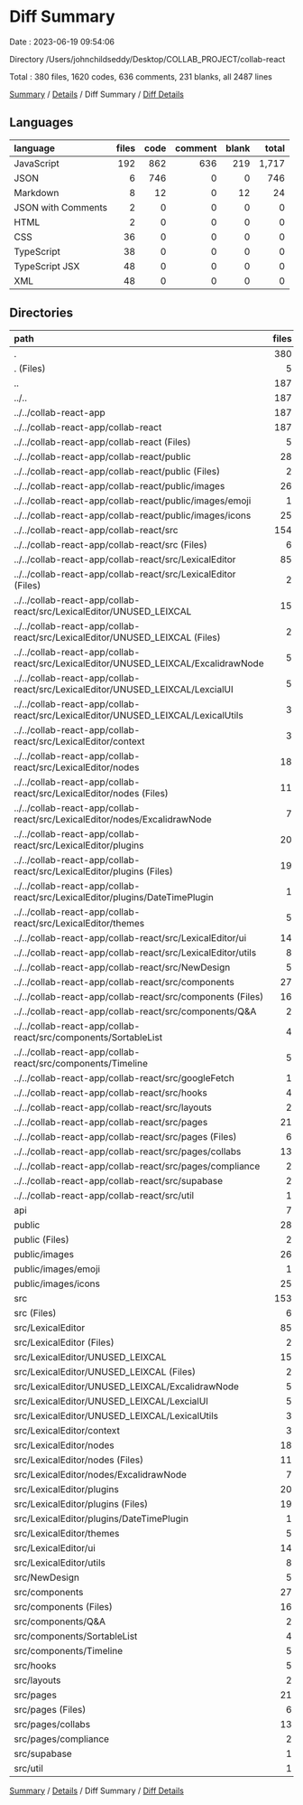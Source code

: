 # Diff Summary

Date : 2023-06-19 09:54:06

Directory /Users/johnchildseddy/Desktop/COLLAB_PROJECT/collab-react

Total : 380 files,  1620 codes, 636 comments, 231 blanks, all 2487 lines

[Summary](results.md) / [Details](details.md) / Diff Summary / [Diff Details](diff-details.md)

## Languages
| language | files | code | comment | blank | total |
| :--- | ---: | ---: | ---: | ---: | ---: |
| JavaScript | 192 | 862 | 636 | 219 | 1,717 |
| JSON | 6 | 746 | 0 | 0 | 746 |
| Markdown | 8 | 12 | 0 | 12 | 24 |
| JSON with Comments | 2 | 0 | 0 | 0 | 0 |
| HTML | 2 | 0 | 0 | 0 | 0 |
| CSS | 36 | 0 | 0 | 0 | 0 |
| TypeScript | 38 | 0 | 0 | 0 | 0 |
| TypeScript JSX | 48 | 0 | 0 | 0 | 0 |
| XML | 48 | 0 | 0 | 0 | 0 |

## Directories
| path | files | code | comment | blank | total |
| :--- | ---: | ---: | ---: | ---: | ---: |
| . | 380 | 1,620 | 636 | 231 | 2,487 |
| . (Files) | 5 | 35,212 | 0 | 30 | 35,242 |
| .. | 187 | -46,705 | -2,346 | -1,587 | -50,638 |
| ../.. | 187 | -46,705 | -2,346 | -1,587 | -50,638 |
| ../../collab-react-app | 187 | -46,705 | -2,346 | -1,587 | -50,638 |
| ../../collab-react-app/collab-react | 187 | -46,705 | -2,346 | -1,587 | -50,638 |
| ../../collab-react-app/collab-react (Files) | 5 | -34,454 | 0 | -18 | -34,472 |
| ../../collab-react-app/collab-react/public | 28 | -127 | 0 | -7 | -134 |
| ../../collab-react-app/collab-react/public (Files) | 2 | -40 | 0 | -2 | -42 |
| ../../collab-react-app/collab-react/public/images | 26 | -87 | 0 | -5 | -92 |
| ../../collab-react-app/collab-react/public/images/emoji | 1 | -4 | 0 | -2 | -6 |
| ../../collab-react-app/collab-react/public/images/icons | 25 | -83 | 0 | -3 | -86 |
| ../../collab-react-app/collab-react/src | 154 | -12,124 | -2,346 | -1,562 | -16,032 |
| ../../collab-react-app/collab-react/src (Files) | 6 | -1,230 | -110 | -204 | -1,544 |
| ../../collab-react-app/collab-react/src/LexicalEditor | 85 | -5,941 | -1,772 | -991 | -8,704 |
| ../../collab-react-app/collab-react/src/LexicalEditor (Files) | 2 | -60 | -3 | -9 | -72 |
| ../../collab-react-app/collab-react/src/LexicalEditor/UNUSED_LEIXCAL | 15 | -1,081 | -81 | -161 | -1,323 |
| ../../collab-react-app/collab-react/src/LexicalEditor/UNUSED_LEIXCAL (Files) | 2 | 0 | -62 | -13 | -75 |
| ../../collab-react-app/collab-react/src/LexicalEditor/UNUSED_LEIXCAL/ExcalidrawNode | 5 | -490 | -18 | -64 | -572 |
| ../../collab-react-app/collab-react/src/LexicalEditor/UNUSED_LEIXCAL/LexcialUI | 5 | -443 | -1 | -51 | -495 |
| ../../collab-react-app/collab-react/src/LexicalEditor/UNUSED_LEIXCAL/LexicalUtils | 3 | -148 | 0 | -33 | -181 |
| ../../collab-react-app/collab-react/src/LexicalEditor/context | 3 | -86 | -59 | -21 | -166 |
| ../../collab-react-app/collab-react/src/LexicalEditor/nodes | 18 | -1,446 | -872 | -267 | -2,585 |
| ../../collab-react-app/collab-react/src/LexicalEditor/nodes (Files) | 11 | -954 | -499 | -164 | -1,617 |
| ../../collab-react-app/collab-react/src/LexicalEditor/nodes/ExcalidrawNode | 7 | -492 | -373 | -103 | -968 |
| ../../collab-react-app/collab-react/src/LexicalEditor/plugins | 20 | -1,749 | -749 | -318 | -2,816 |
| ../../collab-react-app/collab-react/src/LexicalEditor/plugins (Files) | 19 | -1,749 | -749 | -317 | -2,815 |
| ../../collab-react-app/collab-react/src/LexicalEditor/plugins/DateTimePlugin | 1 | 0 | 0 | -1 | -1 |
| ../../collab-react-app/collab-react/src/LexicalEditor/themes | 5 | -604 | -1 | -84 | -689 |
| ../../collab-react-app/collab-react/src/LexicalEditor/ui | 14 | -659 | -2 | -73 | -734 |
| ../../collab-react-app/collab-react/src/LexicalEditor/utils | 8 | -256 | -5 | -58 | -319 |
| ../../collab-react-app/collab-react/src/NewDesign | 5 | -222 | -4 | -11 | -237 |
| ../../collab-react-app/collab-react/src/components | 27 | -2,000 | -216 | -115 | -2,331 |
| ../../collab-react-app/collab-react/src/components (Files) | 16 | -1,540 | -204 | -96 | -1,840 |
| ../../collab-react-app/collab-react/src/components/Q&A | 2 | -68 | 0 | -3 | -71 |
| ../../collab-react-app/collab-react/src/components/SortableList | 4 | -236 | -12 | -7 | -255 |
| ../../collab-react-app/collab-react/src/components/Timeline | 5 | -156 | 0 | -9 | -165 |
| ../../collab-react-app/collab-react/src/googleFetch | 1 | 0 | -71 | -17 | -88 |
| ../../collab-react-app/collab-react/src/hooks | 4 | -600 | -28 | -90 | -718 |
| ../../collab-react-app/collab-react/src/layouts | 2 | -47 | 0 | -4 | -51 |
| ../../collab-react-app/collab-react/src/pages | 21 | -2,054 | -123 | -120 | -2,297 |
| ../../collab-react-app/collab-react/src/pages (Files) | 6 | -534 | -76 | -54 | -664 |
| ../../collab-react-app/collab-react/src/pages/collabs | 13 | -560 | -47 | -58 | -665 |
| ../../collab-react-app/collab-react/src/pages/compliance | 2 | -960 | 0 | -8 | -968 |
| ../../collab-react-app/collab-react/src/supabase | 2 | -25 | -2 | -6 | -33 |
| ../../collab-react-app/collab-react/src/util | 1 | -5 | -20 | -4 | -29 |
| api | 7 | 761 | 662 | 205 | 1,628 |
| public | 28 | 127 | 0 | 7 | 134 |
| public (Files) | 2 | 40 | 0 | 2 | 42 |
| public/images | 26 | 87 | 0 | 5 | 92 |
| public/images/emoji | 1 | 4 | 0 | 2 | 6 |
| public/images/icons | 25 | 83 | 0 | 3 | 86 |
| src | 153 | 12,225 | 2,320 | 1,576 | 16,121 |
| src (Files) | 6 | 1,228 | 110 | 206 | 1,544 |
| src/LexicalEditor | 85 | 5,941 | 1,772 | 991 | 8,704 |
| src/LexicalEditor (Files) | 2 | 60 | 3 | 9 | 72 |
| src/LexicalEditor/UNUSED_LEIXCAL | 15 | 1,081 | 81 | 161 | 1,323 |
| src/LexicalEditor/UNUSED_LEIXCAL (Files) | 2 | 0 | 62 | 13 | 75 |
| src/LexicalEditor/UNUSED_LEIXCAL/ExcalidrawNode | 5 | 490 | 18 | 64 | 572 |
| src/LexicalEditor/UNUSED_LEIXCAL/LexcialUI | 5 | 443 | 1 | 51 | 495 |
| src/LexicalEditor/UNUSED_LEIXCAL/LexicalUtils | 3 | 148 | 0 | 33 | 181 |
| src/LexicalEditor/context | 3 | 86 | 59 | 21 | 166 |
| src/LexicalEditor/nodes | 18 | 1,446 | 872 | 267 | 2,585 |
| src/LexicalEditor/nodes (Files) | 11 | 954 | 499 | 164 | 1,617 |
| src/LexicalEditor/nodes/ExcalidrawNode | 7 | 492 | 373 | 103 | 968 |
| src/LexicalEditor/plugins | 20 | 1,749 | 749 | 318 | 2,816 |
| src/LexicalEditor/plugins (Files) | 19 | 1,749 | 749 | 317 | 2,815 |
| src/LexicalEditor/plugins/DateTimePlugin | 1 | 0 | 0 | 1 | 1 |
| src/LexicalEditor/themes | 5 | 604 | 1 | 84 | 689 |
| src/LexicalEditor/ui | 14 | 659 | 2 | 73 | 734 |
| src/LexicalEditor/utils | 8 | 256 | 5 | 58 | 319 |
| src/NewDesign | 5 | 222 | 4 | 11 | 237 |
| src/components | 27 | 2,000 | 216 | 115 | 2,331 |
| src/components (Files) | 16 | 1,540 | 204 | 96 | 1,840 |
| src/components/Q&A | 2 | 68 | 0 | 3 | 71 |
| src/components/SortableList | 4 | 236 | 12 | 7 | 255 |
| src/components/Timeline | 5 | 156 | 0 | 9 | 165 |
| src/hooks | 5 | 621 | 28 | 97 | 746 |
| src/layouts | 2 | 47 | 0 | 4 | 51 |
| src/pages | 21 | 2,133 | 170 | 143 | 2,446 |
| src/pages (Files) | 6 | 613 | 123 | 77 | 813 |
| src/pages/collabs | 13 | 560 | 47 | 58 | 665 |
| src/pages/compliance | 2 | 960 | 0 | 8 | 968 |
| src/supabase | 1 | 28 | 0 | 5 | 33 |
| src/util | 1 | 5 | 20 | 4 | 29 |

[Summary](results.md) / [Details](details.md) / Diff Summary / [Diff Details](diff-details.md)